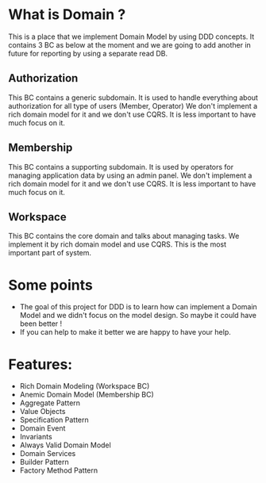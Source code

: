 
# What is Domain ?
This is a place that we implement Domain Model by using DDD concepts. It contains 3 BC as below at the moment and we are going to add another in future for reporting by using a separate read DB.

## Authorization
This BC contains a generic subdomain. It is used to handle everything about authorization for all type of users (Member, Operator)
We don't implement a rich domain model for it and we don't use CQRS. It is less important to have much focus on it.


## Membership
This BC contains a supporting subdomain. It is used by operators for managing application data by using an admin panel.
We don't implement a rich domain model for it and we don't use CQRS. It is less important to have much focus on it.

## Workspace
This BC contains the core domain and talks about managing tasks. We implement it by rich domain model and use CQRS. This is the most important part of system.


# Some points
- The goal of this project for DDD is to learn how can implement a Domain Model and we didn't focus on the model design. So maybe it could have been better !
- If you can help to make it better we are happy to have your help.

# Features:

- Rich Domain Modeling (Workspace BC)
- Anemic Domain Model (Membership BC)
- Aggregate Pattern
- Value Objects
- Specification Pattern
- Domain Event
- Invariants
- Always Valid Domain Model
- Domain Services
- Builder Pattern
- Factory Method Pattern
